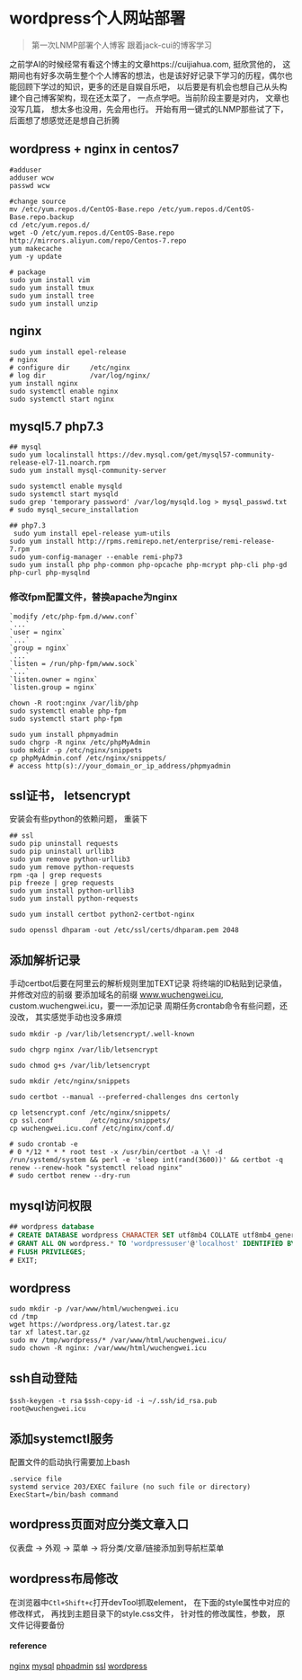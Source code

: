 # wordpress个人网站部署

> 第一次LNMP部署个人博客 跟着jack-cui的博客学习

之前学AI的时候经常有看这个博主的文章https://cuijiahua.com, 挺欣赏他的， 这期间也有好多次萌生整个个人博客的想法，也是该好好记录下学习的历程，偶尔也能回顾下学过的知识，更多的还是自娱自乐吧， 以后要是有机会也想自己从头构建个自己博客架构，现在还太菜了， 一点点学吧。当前阶段主要是对内， 文章也没写几篇， 想太多也没用，先会用也行。
开始有用一键式的LNMP那些试了下，后面想了想感觉还是想自己折腾
## wordpress + nginx in centos7
```SHELL
#adduser
adduser wcw
passwd wcw

#change source
mv /etc/yum.repos.d/CentOS-Base.repo /etc/yum.repos.d/CentOS-Base.repo.backup
cd /etc/yum.repos.d/
wget -O /etc/yum.repos.d/CentOS-Base.repo http://mirrors.aliyun.com/repo/Centos-7.repo
yum makecache
yum -y update

# package
sudo yum install vim
sudo yum install tmux
sudo yum install tree
sudo yum install unzip
```
## nginx
```SHELL
sudo yum install epel-release
# nginx 
# configure dir     /etc/nginx  
# log dir           /var/log/nginx/ 
yum install nginx
sudo systemctl enable nginx
sudo systemctl start nginx
```

## mysql5.7 php7.3
```SHELL
## mysql
sudo yum localinstall https://dev.mysql.com/get/mysql57-community-release-el7-11.noarch.rpm
sudo yum install mysql-community-server

sudo systemctl enable mysqld
sudo systemctl start mysqld
sudo grep 'temporary password' /var/log/mysqld.log > mysql_passwd.txt
# sudo mysql_secure_installation

## php7.3
 sudo yum install epel-release yum-utils
sudo yum install http://rpms.remirepo.net/enterprise/remi-release-7.rpm
sudo yum-config-manager --enable remi-php73
sudo yum install php php-common php-opcache php-mcrypt php-cli php-gd php-curl php-mysqlnd
```

### 修改fpm配置文件，替换apache为nginx
```
`modify /etc/php-fpm.d/www.conf`
`...`
`user = nginx`
`...`
`group = nginx`
`...`
`listen = /run/php-fpm/www.sock`
`...`
`listen.owner = nginx`
`listen.group = nginx`

```

```SHELL
chown -R root:nginx /var/lib/php
sudo systemctl enable php-fpm
sudo systemctl start php-fpm

sudo yum install phpmyadmin
sudo chgrp -R nginx /etc/phpMyAdmin
sudo mkdir -p /etc/nginx/snippets
cp phpMyAdmin.conf /etc/nginx/snippets/
# access http(s)://your_domain_or_ip_address/phpmyadmin
```

## ssl证书， letsencrypt
安装会有些python的依赖问题， 重装下
```SHELL
## ssl
sudo pip uninstall requests
sudo pip uninstall urllib3
sudo yum remove python-urllib3
sudo yum remove python-requests
rpm -qa | grep requests 
pip freeze | grep requests
sudo yum install python-urllib3
sudo yum install python-requests

sudo yum install certbot python2-certbot-nginx

sudo openssl dhparam -out /etc/ssl/certs/dhparam.pem 2048
```

## 添加解析记录
手动certbot后要在阿里云的解析规则里加TEXT记录
将终端的ID粘贴到记录值，并修改对应的前缀
要添加域名的前缀 www.wuchengwei.icu, custom.wuchengwei.icu，要一一添加记录
周期任务crontab命令有些问题，还没改， 其实感觉手动也没多麻烦
```SHELL
sudo mkdir -p /var/lib/letsencrypt/.well-known

sudo chgrp nginx /var/lib/letsencrypt

sudo chmod g+s /var/lib/letsencrypt

sudo mkdir /etc/nginx/snippets

sudo certbot --manual --preferred-challenges dns certonly 

cp letsencrypt.conf /etc/nginx/snippets/
cp ssl.conf         /etc/nginx/snippets/
cp wuchengwei.icu.conf /etc/nginx/conf.d/

# sudo crontab -e
# 0 */12 * * * root test -x /usr/bin/certbot -a \! -d /run/systemd/system && perl -e 'sleep int(rand(3600))' && certbot -q renew --renew-hook "systemctl reload nginx"
# sudo certbot renew --dry-run
```
## mysql访问权限
```sql
## wordpress database
# CREATE DATABASE wordpress CHARACTER SET utf8mb4 COLLATE utf8mb4_general_ci;
# GRANT ALL ON wordpress.* TO 'wordpressuser'@'localhost' IDENTIFIED BY 'change-with-strong-password';
# FLUSH PRIVILEGES;
# EXIT;
```

## wordpress
```SHELL
sudo mkdir -p /var/www/html/wuchengwei.icu
cd /tmp
wget https://wordpress.org/latest.tar.gz
tar xf latest.tar.gz
sudo mv /tmp/wordpress/* /var/www/html/wuchengwei.icu/
sudo chown -R nginx: /var/www/html/wuchengwei.icu
```


## ssh自动登陆
`$ssh-keygen -t rsa`
`$ssh-copy-id -i ~/.ssh/id_rsa.pub root@wuchengwei.icu`

## 添加systemctl服务
配置文件的启动执行需要加上bash
```
.service file
systemd service 203/EXEC failure (no such file or directory)
ExecStart=/bin/bash command
```


## wordpress页面对应分类文章入口
仪表盘 -> 外观 -> 菜单 -> 将分类/文章/链接添加到导航栏菜单

## wordpress布局修改
在浏览器中`Ctl+Shift+c`打开devTool抓取element， 在下面的style属性中对应的修改样式， 再找到主题目录下的style.css文件， 针对性的修改属性，参数， 原文件记得要备份



#### reference
[nginx](https://linuxize.com/post/how-to-install-nginx-on-centos-7/)
[mysql](https://linuxize.com/post/install-mysql-on-centos-7/)
[phpadmin](https://linuxize.com/post/how-to-install-phpmyadmin-with-nginx-on-centos-7/)
[ssl](https://linuxize.com/post/secure-nginx-with-let-s-encrypt-on-centos-7/)
[wordpress](https://linuxize.com/post/how-to-install-wordpress-with-nginx-on-centos-7/)

<!-- 2020年6月5日 16:54  -->